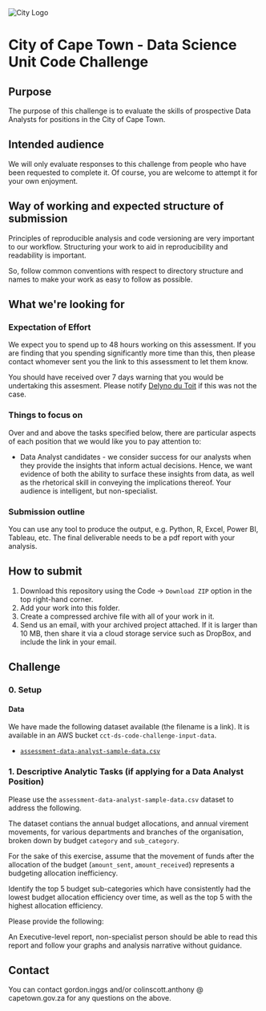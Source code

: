 
<img src="img/city_emblem.png" alt="City Logo"/>

# City of Cape Town - Data Science Unit Code Challenge

## Purpose

The purpose of this challenge is to evaluate the skills of prospective Data Analysts for positions in the City of Cape Town. 

## Intended audience

We will only evaluate responses to this challenge from people who have been requested to complete it. Of course, you are welcome to attempt it for your own enjoyment.

## Way of working and expected structure of submission
Principles of reproducible analysis and code versioning are very important to our workflow. Structuring your work to aid in reproducibility and readability is important. 

So, follow common conventions with respect to directory structure and names to make your work as easy to follow as possible.

## What we're looking for
### Expectation of Effort
We expect you to spend up to 48 hours working on this assessment. If you are finding that you spending significantly more time than this, then please contact whomever sent you the link to this assessment to let them know.

You should have received over 7 days warning that you would be undertaking this assesment. Please notify [Delyno du Toit](delyno.dutoit@capetown.gov.za) if this was not the case.

### Things to focus on
Over and and above the tasks specified below, there are particular aspects of each position that we would like you to pay attention to:

* Data Analyst candidates - we consider success for our analysts when they provide the insights that inform actual decisions. Hence, we want evidence of both the ability to surface these insights from data, as well as the rhetorical skill in conveying the implications thereof. Your audience is intelligent, but non-specialist.

### Submission outline
You can use any tool to produce the output, e.g. Python, R, Excel, Power BI, Tableau, etc. The final deliverable needs to be a pdf report with your analysis.

## How to submit
1. Download this repository using the Code -> `Download ZIP` option in the top right-hand corner.
2. Add your work into this folder.
3. Create a compressed archive file with all of your work in it.
4. Send us an email, with your archived project attached. If it is larger than 10 MB, then share it via a cloud storage service such as DropBox, and include the link in your email. 

## Challenge
### 0. Setup
#### Data
We have made the following dataset available (the filename is a link). It is available in an AWS bucket `cct-ds-code-challenge-input-data`.
* [`assessment-data-analyst-sample-data.csv`](https://cct-ds-code-challenge-input-data.s3.af-south-1.amazonaws.com/assessment-data-analyst-sample-data.csv)

### 1. Descriptive Analytic Tasks (if applying for a Data Analyst Position)
Please use the `assessment-data-analyst-sample-data.csv` dataset to address the following.

The dataset contians the annual budget allocations, and annual virement movements, for various departments and branches of the organisation, broken down by budget `category` and `sub_category`. 

For the sake of this exercise, assume that the movement of funds after the allocation of the budget (`amount_sent`, `amount_received`) represents a budgeting allocation inefficiency.

Identify the top 5 budget sub-categories which have consistently had the lowest budget allocation efficiency over time, as well as the top 5 with the highest allocation efficiency.

Please provide the following:

An Executive-level report, non-specialist person should be able to read this report and follow your graphs and analysis narrative without guidance.

## Contact
You can contact gordon.inggs and/or colinscott.anthony @ capetown.gov.za for any questions on the above.
